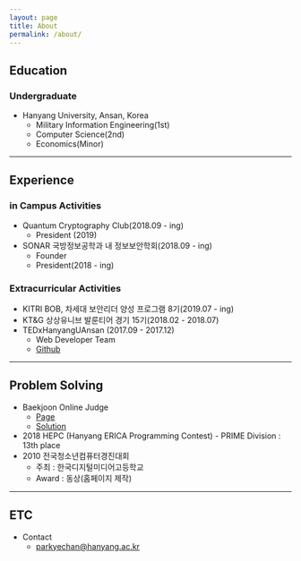 ```yaml
---
layout: page
title: About
permalink: /about/
---
```



## Education
### Undergraduate
  * Hanyang University, Ansan, Korea
    * Military Information Engineering(1st)
    * Computer Science(2nd)
    * Economics(Minor)

---

## Experience

### in Campus Activities
  * Quantum Cryptography Club(2018.09 - ing)
    * President (2019)
  * SONAR 국방정보공학과 내 정보보안학회(2018.09 - ing)
    * Founder
    * President(2018 - ing)

### Extracurricular Activities  
  * KITRI BOB, 차세대 보안리더 양성 프로그램 8기(2019.07 - ing)
  * KT&G 상상유니브 발룬티어 경기 15기(2018.02 - 2018.07)
  * TEDxHanyangUAnsan (2017.09 - 2017.12)
    * Web Developer Team
    * [Github](https://github.com/TEDxHanyangUAnsan)

---

## Problem Solving

  * Baekjoon Online Judge
    * [Page](https://www.acmicpc.net/user/keepyourweaponaimed)
    * [Solution](https://github.com/parkyechan/algo)
  * 2018 HEPC (Hanyang ERICA Programming Contest) - PRIME Division : 13th place
  * 2010 전국청소년컴퓨터경진대회
    * 주최 : 한국디지털미디어고등학교
    * Award : 동상(홈페이지 제작)

---

## ETC
  * Contact
    * parkyechan@hanyang.ac.kr
